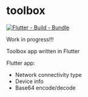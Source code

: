 # toolbox

[![Flutter - Build - Bundle](https://github.com/simusr2/toolbox/actions/workflows/bundle.yml/badge.svg?branch=main)](https://github.com/simusr2/toolbox/actions/workflows/bundle.yml)

Work in progress!!!

Toolbox app written in Flutter

Flutter app:

- Network connectivity type
- Device info
- Base64 encode/decode
